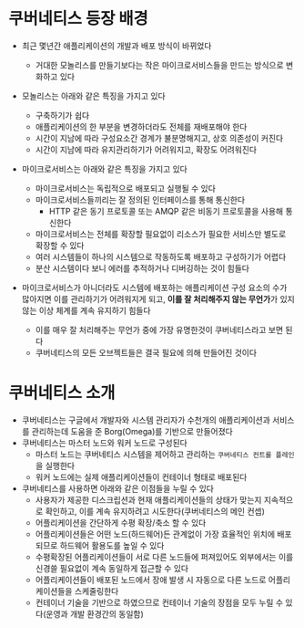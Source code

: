 # 쿠버네티스 등장 배경
- 최근 몇년간 애플리케이션의 개발과 배포 방식이 바뀌었다
    - 거대한 모놀리스를 만들기보다는 작은 마이크로서비스들을 만드는 방식으로 변화하고 있다
- 모놀리스는 아래와 같은 특징을 가지고 있다
    - 구축하기가 쉽다
    - 애플리케이션의 한 부분을 변경하더라도 전체를 재배포해야 한다
    - 시간이 지남에 따라 구성요소간 경계가 불분명해지고, 상호 의존성이 커진다
    - 시간이 지남에 따라 유지관리하기가 어려워지고, 확장도 어려워진다
- 마이크로서비스는 아래와 같은 특징을 가지고 있다
    - 마이크로서비스는 독립적으로 배포되고 실행될 수 있다 
    - 마이크로서비스들끼리는 잘 정의된 인터페이스를 통해 통신한다
        - HTTP 같은 동기 프로토콜 또는 AMQP 같은 비동기 프로토콜을 사용해 통신한다
    - 마이크로서비스는 전체를 확장할 필요없이 리소스가 필요한 서비스만 별도로 확장할 수 있다
    - 여러 시스템들이 하나의 시스템으로 작동하도록 배포하고 구성하기가 어렵다
    - 분산 시스템이다 보니 에러를 추적하거나 디버깅하는 것이 힘들다
    
- 마이크로서비스가 아니더라도 시스템에 배포하는 애플리케이션 구성 요소의 수가 많아지면 이를 관리하기가 어려워지게 되고, **이를 잘 처리해주지 않는 무언가**가 있지 않는 이상 체계를 계속 유지하기 힘들다
    - 이를 매우 잘 처리해주는 무언가 중에 가장 유명한것이 쿠버네티스라고 보면 된다
    - 쿠버네티스의 모든 오브젝트들은 결국 필요에 의해 만들어진 것이다

# 쿠버네티스 소개
- 쿠버네티스는 구글에서 개발자와 시스템 관리자가 수천개의 애플리케이션과 서비스를 관리하는데 도움을 준 Borg(Omega)를 기반으로 만들어졌다
- 쿠버네티스는 마스터 노드와 워커 노드로 구성된다
    - 마스터 노드는 쿠버네티스 시스템을 제어하고 관리하는 `쿠버네티스 컨트롤 플레인`을 실행한다
    - 워커 노드에는 실제 애플리케이션들이 컨테이너 형태로 배포된다
- 쿠버네티스를 사용하면 아래와 같은 이점들을 누릴 수 있다
    - 사용자가 제공한 디스크립션과 현재 애플리케이션들의 상태가 맞는지 지속적으로 확인하고, 이를 계속 유지하려고 시도한다(쿠버네티스의 메인 컨셉)
    - 어플리케이션을 간단하게 수평 확장/축소 할 수 있다
    - 어플리케이션들은 어떤 노드(하드웨어)든 관계없이 가장 효율적인 위치에 배포되므로 하드웨어 활용도를 높일 수 있다
    - 수평확장된 어플리케이션들이 서로 다른 노드들에 퍼져있어도 외부에서는 이를 신경쓸 필요없이 계속 동일하게 접근할 수 있다
    - 어플리케이션들이 배포된 노드에서 장애 발생 시 자동으로 다른 노드로 어플리케이션들을 스케줄링한다
    - 컨테이너 기술을 기반으로 하였으므로 컨테이너 기술의 장점을 모두 누릴 수 있다(운영과 개발 환경간의 동일함)